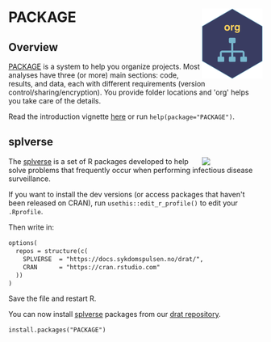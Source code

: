 # PACKAGE <a href="https://docs.sykdomspulsen.no/PACKAGE/"><img src="man/figures/logo.png" align="right" width="120" /></a>

## Overview 

[PACKAGE](https://docs.sykdomspulsen.no/PACKAGE/) is a system to help you organize projects. Most analyses have three (or more) main sections: code, results, and data, each with different requirements (version control/sharing/encryption). You provide folder locations and 'org' helps you take care of the details.

Read the introduction vignette [here](http://docs.sykdomspulsen.no/PACKAGE/articles/PACKAGE.html) or run `help(package="PACKAGE")`.

## splverse

<a href="https://docs.sykdomspulsen.no/packages"><img src="https://docs.sykdomspulsen.no/packages/splverse.png" align="right" width="120" /></a>

The [splverse](https://docs.sykdomspulsen.no/packages) is a set of R packages developed to help solve problems that frequently occur when performing infectious disease surveillance.

If you want to install the dev versions (or access packages that haven't been released on CRAN), run `usethis::edit_r_profile()` to edit your `.Rprofile`. 

Then write in:

```
options(
  repos = structure(c(
    SPLVERSE  = "https://docs.sykdomspulsen.no/drat/",
    CRAN      = "https://cran.rstudio.com"
  ))
)
```

Save the file and restart R.

You can now install [splverse](https://docs.sykdomspulsen.no/packages) packages from our [drat repository](https://docs.sykdomspulsen.no/drat/).

```
install.packages("PACKAGE")
```

